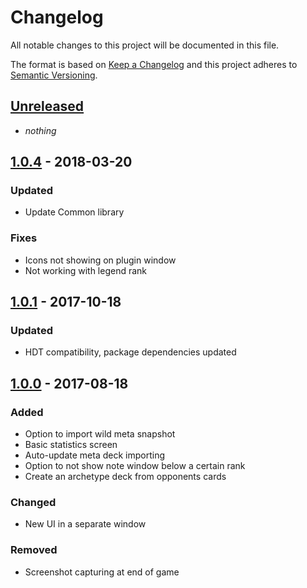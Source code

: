 # Changelog
All notable changes to this project will be documented in this file.

The format is based on [Keep a Changelog](http://keepachangelog.com/en/1.0.0/)
and this project adheres to [Semantic Versioning](http://semver.org/spec/v2.0.0.html).

## [Unreleased]
- *nothing*

## [1.0.4] - 2018-03-20
### Updated
- Update Common library

### Fixes
- Icons not showing on plugin window
- Not working with legend rank

## [1.0.1] - 2017-10-18
### Updated
- HDT compatibility, package dependencies updated

## [1.0.0] - 2017-08-18
### Added
- Option to import wild meta snapshot
- Basic statistics screen
- Auto-update meta deck importing
- Option to not show note window below a certain rank
- Create an archetype deck from opponents cards

### Changed
- New UI in a separate window

### Removed
- Screenshot capturing at end of game

[Unreleased]: https://github.com/andburn/hdt-plugin-endgame/compare/v1.0.4...HEAD
[1.0.4]: https://github.com/andburn/hdt-plugin-endgameg/compare/v1.0.1...v1.0.4
[1.0.1]: https://github.com/andburn/hdt-plugin-endgameg/compare/v1.0.0...v1.0.1
[1.0.0]: https://github.com/andburn/hdt-plugin-endgameg/compare/v0.4.3...v1.0.0
